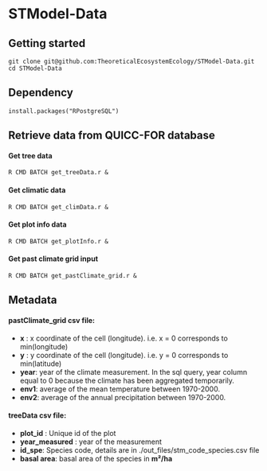 STModel-Data
============

## Getting started

	git clone git@github.com:TheoreticalEcosystemEcology/STModel-Data.git
	cd STModel-Data

## Dependency

	install.packages("RPostgreSQL")

## Retrieve data from QUICC-FOR database

#### Get tree data

	R CMD BATCH get_treeData.r &

#### Get climatic data

	R CMD BATCH get_climData.r &

#### Get plot info data

	R CMD BATCH get_plotInfo.r &

#### Get past climate grid input

	R CMD BATCH get_pastClimate_grid.r &

## Metadata

#### pastClimate_grid csv file:

- **x** : x coordinate of the cell (longitude). i.e. x = 0 corresponds to min(longitude)
- **y** : y coordinate of the cell (longitude). i.e. y = 0 corresponds to min(latitude)
- **year**: year of the climate measurement. In the sql query, year column equal to 0 because the climate has been aggregated temporarily.
- **env1**: average of the mean temperature between 1970-2000.
- **env2**: average of the annual precipitation between 1970-2000.

#### treeData csv file:

- **plot_id** : Unique id of the plot
- **year_measured** : year of the measurement
- **id_spe**: Species code, details are in ./out_files/stm_code_species.csv file
- **basal area**: basal area of the species in **m²/ha**